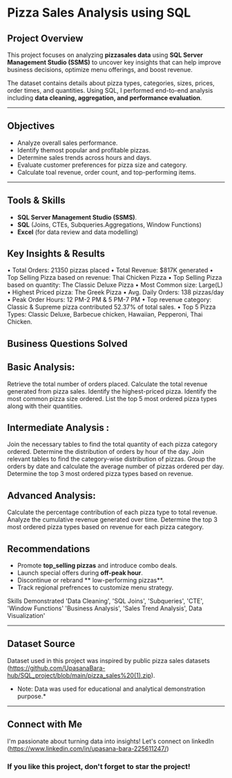 # Pizza Sales Analysis using SQL

## Project Overview
This project focuses on analyzing **pizzasales data** using **SQL Server Management Studio (SSMS)** to uncover key insights that can help improve business decisions, optimize menu offerings, and boost revenue.

The dataset contains details about pizza types, categories, sizes, prices, order times, and quantities.
Using SQL, I performed end-to-end analysis including **data cleaning, aggregation, and performance evaluation**.

----

## Objectives 
- Analyze overall sales performance.
- Identify themost popular and profitable pizzas.
- Determine sales trends across hours and days.
- Evaluate customer preferences for pizza size and category.
- Calculate toal revenue, order count, and top-performing items.

-------

## Tools & Skills
- **SQL Server Management Studio (SSMS)**.
- **SQL** (Joins, CTEs, Subqueries.Aggregations, Window Functions)
- **Excel** (for data review and data modelling)

## Key Insights & Results
•	Total Orders: 21350 pizzas placed
•	Total Revenue: $817K generated
•	Top Selling Pizza based on revenue: Thai Chicken Pizza
•	Top Selling Pizza based on quantity: The Classic Deluxe Pizza
•	Most Common size: Large(L)
•	Highest Priced pizza: The Greek Pizza
•	Avg. Daily Orders: 138 pizzas/day
•	Peak Order Hours: 12 PM-2 PM & 5 PM-7 PM
•	Top revenue category: Classic & Supreme pizza contributed 
52.37% of total sales.
•	Top 5 Pizza Types: Classic Deluxe, Barbecue chicken, Hawaiian,
Pepperoni, Thai Chicken.


## Business Questions Solved

## Basic Analysis:
Retrieve the total number of orders placed.
Calculate the total revenue generated from pizza sales.
Identify the highest-priced pizza.
Identify the most common pizza size ordered.
List the top 5 most ordered pizza types along with their quantities.


## Intermediate Analysis :
Join the necessary tables to find the total quantity of each pizza category ordered.
Determine the distribution of orders by hour of the day.
Join relevant tables to find the category-wise distribution of pizzas.
Group the orders by date and calculate the average number of pizzas ordered per day.
Determine the top 3 most ordered pizza types based on revenue.

## Advanced Analysis:
Calculate the percentage contribution of each pizza type to total revenue.
Analyze the cumulative revenue generated over time.
Determine the top 3 most ordered pizza types based on revenue for each pizza category.

## Recommendations
- Promote **top_selling pizzas** and introduce combo deals.
- Launch special offers during **off-peak hour**.
- Discontinue or rebrand ** low-performing pizzas**.
- Track regional prefrences to customize menu strategy.

 Skills Demonstrated
 'Data Cleaning', 'SQL Joins', 'Subqueries', 'CTE', 'Window Functions'
 'Business Analysis', 'Sales Trend Analysis', Data Visualization'

 ----

 ## Dataset Source
 Dataset used in this project was inspired by public pizza sales datasets (https://github.com/UpasanaBara-hub/SQL_project/blob/main/pizza_sales%20(1).zip).
 * Note: Data was used for educational and analytical demonstration purpose.*

-------

## Connect with Me
I'm passionate about turning data into insights!
Let's connect on linkedIn (https://www.linkedin.com/in/upasana-bara-225611247/)

### If you like this project, don't forget to star the project!

